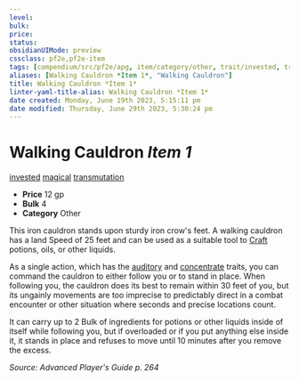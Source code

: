 ```yaml
---
level:
bulk:
price:
status:
obsidianUIMode: preview
cssclass: pf2e,pf2e-item
tags: [compendium/src/pf2e/apg, item/category/other, trait/invested, trait/magical, trait/transmutation]
aliases: [Walking Cauldron *Item 1*, "Walking Cauldron"]
title: Walking Cauldron *Item 1*
linter-yaml-title-alias: Walking Cauldron *Item 1*
date created: Monday, June 19th 2023, 5:15:11 pm
date modified: Thursday, June 29th 2023, 5:30:24 pm
---
```


# Walking Cauldron *Item 1*

[invested](rules/traits/invested.md) [magical](rules/traits/magical.md) [transmutation](rules/traits/transmutation.md)  

- **Price** 12 gp
- **Bulk** 4
- **Category** Other

This iron cauldron stands upon sturdy iron crow's feet. A walking cauldron has a land Speed of 25 feet and can be used as a suitable tool to [Craft](rules/actions/craft.md) potions, oils, or other liquids.

As a single action, which has the [auditory](rules/traits/auditory.md) and [concentrate](rules/traits/concentrate.md) traits, you can command the cauldron to either follow you or to stand in place. When following you, the cauldron does its best to remain within 30 feet of you, but its ungainly movements are too imprecise to predictably direct in a combat encounter or other situation where seconds and precise locations count.

It can carry up to 2 Bulk of ingredients for potions or other liquids inside of itself while following you, but if overloaded or if you put anything else inside it, it stands in place and refuses to move until 10 minutes after you remove the excess.

*Source: Advanced Player's Guide p. 264*
